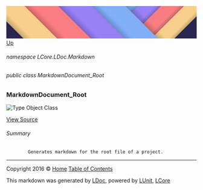 ![](../Content/LDoc-banner-small.png "")
[Up](../LDoc.md)

###### namespace LCore.LDoc.Markdown

###### public class MarkdownDocument_Root

### MarkdownDocument_Root

 ![Type Object Class](http://b.repl.ca/v1/Type-Object%20Class-blue.png "")



[View Source](../Markdown/Generators/MarkdownDocument_Root.cs#L)

###### Summary

            Generates markdown for the root file of a project.
            



---

Copyright 2016 &copy; [Home](../../README.md) [Table of Contents](../../TableOfContents.md)

This markdown was generated by [LDoc](https://github.com/CodeSingularity/LDoc), powered by [LUnit](https://github.com/CodeSingularity/LUnit), [LCore](https://github.com/CodeSingularity/LCore)
